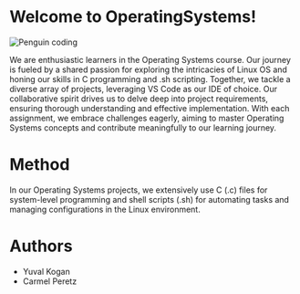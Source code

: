 # Welcome to OperatingSystems!

![Penguin coding](https://media3.giphy.com/media/v1.Y2lkPTc5MGI3NjExcDU1M3o3OXBoeWtmN2FoMWNneXAxMW02MmxpaThybDVvdHJ1Y2I5MyZlcD12MV9pbnRlcm5hbF9naWZfYnlfaWQmY3Q9Zw/unxCGmTuBvwo2djRLA/giphy.gif)

We are enthusiastic learners in the Operating Systems course. Our journey is fueled by a shared passion for exploring the intricacies of Linux OS and honing our skills in C programming and .sh scripting. Together, we tackle a diverse array of projects, leveraging VS Code as our IDE of choice. Our collaborative spirit drives us to delve deep into project requirements, ensuring thorough understanding and effective implementation. With each assignment, we embrace challenges eagerly, aiming to master Operating Systems concepts and contribute meaningfully to our learning journey.


# Method

In our Operating Systems projects, we extensively use C (.c) files for system-level programming and shell scripts (.sh) for automating tasks and managing configurations in the Linux environment.

# Authors

* Yuval Kogan
* Carmel Peretz
